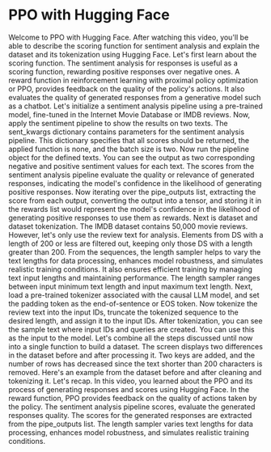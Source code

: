 # PPO with Hugging Face
Welcome to PPO with Hugging Face.
After watching this video, you'll be able to describe the scoring function for sentiment analysis and explain the dataset and its tokenization using Hugging Face.
Let's first learn about the scoring function.
The sentiment analysis for responses is useful as a scoring function, rewarding positive responses over negative ones.
A reward function in reinforcement learning with proximal policy optimization or PPO, provides feedback on the quality of the policy's actions.
It also evaluates the quality of generated responses from a generative model such as a chatbot.
Let's initialize a sentiment analysis pipeline using a pre-trained model, fine-tuned in the Internet Movie Database or IMDB reviews.
Now, apply the sentiment pipeline to show the results on two texts.
The sent_kwargs dictionary contains parameters for the sentiment analysis pipeline.
This dictionary specifies that all scores should be returned, the applied function is none, and the batch size is two.
Now run the pipeline object for the defined texts.
You can see the output as two corresponding negative and positive sentiment values for each text.
The scores from the sentiment analysis pipeline evaluate the quality or relevance of generated responses, indicating the model's confidence in the likelihood of generating positive responses.
Now iterating over the pipe_outputs list, extracting the score from each output, converting the output into a tensor, and storing it in the rewards list would represent the model's confidence in the likelihood of generating positive responses to use them as rewards.
Next is dataset and dataset tokenization.
The IMDB dataset contains 50,000 movie reviews.
However, let's only use the review text for analysis.
Elements from DS with a length of 200 or less are filtered out, keeping only those DS with a length greater than 200.
From the sequences, the length sampler helps to vary the text lengths for data processing, enhances model robustness, and simulates realistic training conditions.
It also ensures efficient training by managing text input lengths and maintaining performance.
The length sampler ranges between input minimum text length and input maximum text length.
Next, load a pre-trained tokenizer associated with the causal LLM model, and set the padding token as the end-of-sentence or EOS token.
Now tokenize the review text into the input IDs, truncate the tokenized sequence to the desired length, and assign it to the input IDs.
After tokenization, you can see the sample text where input IDs and queries are created.
You can use this as the input to the model.
Let's combine all the steps discussed until now into a single function to build a dataset.
The screen displays two differences in the dataset before and after processing it.
Two keys are added, and the number of rows has decreased since the text shorter than 200 characters is removed.
Here's an example from the dataset before and after cleaning and tokenizing it.
Let's recap.
In this video, you learned about the PPO and its process of generating responses and scores using Hugging Face.
In the reward function, PPO provides feedback on the quality of actions taken by the policy.
The sentiment analysis pipeline scores, evaluate the generated responses quality.
The scores for the generated responses are extracted from the pipe_outputs list.
The length sampler varies text lengths for data processing, enhances model robustness, and simulates realistic training conditions.